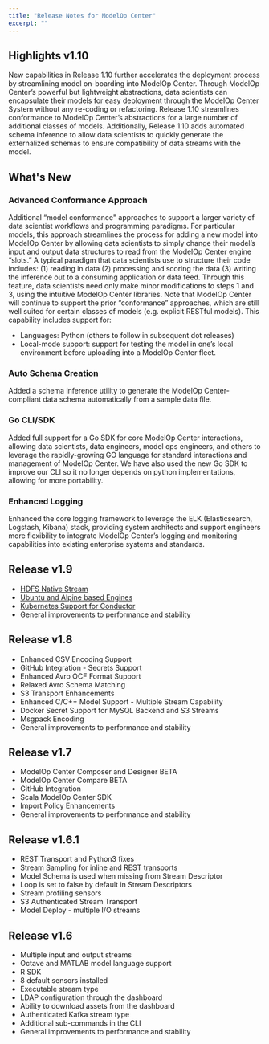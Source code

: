 ```yaml
---
title: "Release Notes for ModelOp Center"
excerpt: ""
---
```

## Highlights v1.10
New capabilities in Release 1.10 further accelerates the deployment process by streamlining model on-boarding into ModelOp Center. Through ModelOp Center’s powerful but lightweight abstractions, data scientists can encapsulate their models for easy deployment through the ModelOp Center System without any re-coding or refactoring.  Release 1.10 streamlines conformance to ModelOp Center’s abstractions for a large number of additional classes of models. Additionally, Release 1.10 adds automated schema inference to allow data scientists to quickly generate the externalized schemas to ensure compatibility of data streams with the model.  

## What's New

### Advanced Conformance Approach

Additional “model conformance" approaches to support a larger variety of data scientist workflows and programming paradigms. For particular models, this approach streamlines the process for adding a new model into ModelOp Center by allowing data scientists to simply change their model’s input and output data structures to read from the ModelOp Center engine “slots.” A typical paradigm that data scientists use to structure their code includes: (1) reading in data (2) processing and scoring the data (3) writing the inference out to a consuming application or data feed. Through this feature, data scientists need only make minor modifications to steps 1 and 3, using the intuitive ModelOp Center libraries. Note that ModelOp Center will continue to support the prior “conformance” approaches, which are still well suited for certain classes of models (e.g. explicit RESTful models). This capability includes support for:

* Languages: Python (others to follow in subsequent dot releases)
* Local-mode support: support for testing the model in one’s local environment before uploading into a ModelOp Center fleet.

### Auto Schema Creation
Added a schema inference utility to generate the ModelOp Center-compliant data schema automatically from a sample data file. 


### Go CLI/SDK

Added full support for a Go SDK for core ModelOp Center interactions, allowing data scientists, data engineers, model ops engineers, and others to leverage the rapidly-growing GO language for standard interactions and management of ModelOp Center. We have also used the new Go SDK to improve our CLI so it no longer depends on python implementations, allowing for more portability.

### Enhanced Logging

Enhanced the core logging framework to leverage the ELK (Elasticsearch, Logstash, Kibana) stack, providing system architects and support engineers more flexibility to integrate ModelOp Center’s logging and monitoring capabilities into existing enterprise systems and standards. 



## Release v1.9

* [HDFS Native Stream](https://modelop.github.io/Product%Manuals/Stream%Descriptors/#section-hdfs)
* [Ubuntu and Alpine based Engines](https://modelop.github.io/Product%Manuals/Engine)
* [Kubernetes Support for Conductor](https://modelop.github.io/Product%Manuals/ModelOp%20Center%Composer)
* General improvements to performance and stability

## Release v1.8

* Enhanced CSV Encoding Support
* GitHub Integration - Secrets Support
* Enhanced Avro OCF Format Support
* Relaxed Avro Schema Matching
* S3 Transport Enhancements
* Enhanced C/C++ Model Support - Multiple Stream Capability
* Docker Secret Support for MySQL Backend and S3 Streams
* Msgpack Encoding
* General improvements to performance and stability

## Release v1.7

* ModelOp Center Composer and Designer BETA 
* ModelOp Center Compare BETA
* GitHub Integration
* Scala ModelOp Center SDK
* Import Policy Enhancements
* General improvements to performance and stability

## Release v1.6.1

* REST Transport and Python3 fixes
* Stream Sampling for inline and REST transports
* Model Schema is used when missing from Stream Descriptor
* Loop is set to false by default in Stream Descriptors
* Stream profiling sensors
* S3 Authenticated Stream Transport
* Model Deploy - multiple I/O streams

## Release v1.6

* Multiple input and output streams
* Octave and MATLAB model language support
* R SDK
* 8 default sensors installed
* Executable stream type
* LDAP configuration through the dashboard
* Ability to download assets from the dashboard
* Authenticated Kafka stream type
* Additional sub-commands in the CLI
* General improvements to performance and stability

